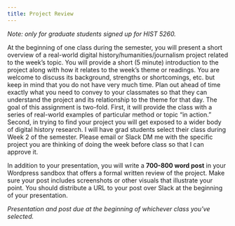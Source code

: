 ```yaml
---
title: Project Review
---
```


_Note: only for graduate students signed up for HIST 5260._

At the beginning of one class during the semester, you will present a short overview of a real-world digital history/humanities/journalism project related to the week’s topic. You will provide a short (5 minute) introduction to the project along with how it relates to the week’s theme or readings. You are welcome to discuss its background, strengths or shortcomings, etc. but keep in mind that you do not have very much time. Plan out ahead of time exactly what you need to convey to your classmates so that they can understand the project and its relationship to the theme for that day. The goal of this assignment is two-fold. First, it will provide the class with a series of real-world examples of particular method or topic “in action.” Second, in trying to find your project you will get exposed to a wider body of digital history research. I will have grad students select their class during Week 2 of the semester. Please email or Slack DM me with the specific project you are thinking of doing the week before class so that I can approve it.

In addition to your presentation, you will write a **700-800 word post** in your Wordpress sandbox that offers a formal written review of the project. Make sure your post includes screenshots or other visuals that illustrate your point. You should distribute a URL to your post over Slack at the beginning of your presentation.

_Presentation and post due at the beginning of whichever class you've selected._
